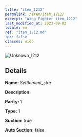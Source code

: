 ```yaml
---
title: "item_1212"
permalink: /item/item_1212/
excerpt: "Wing Fighter item_1212"
last_modified_at: 2023-09-02
locale: en
ref: "item_1212.md"
toc: false
classes: wide
---
```



 ![Unknown_1212](/images/item/Settlement_star_p.png)



## Details

 **Name:** *Settlement_star* 

 **Description:** 

 **Rarity:** 1 

 **Type:** 1 

 **Suction:** true 

 **Auto Suction:** false 


